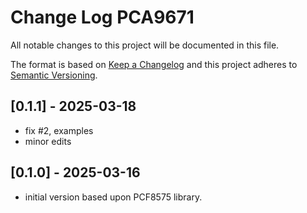 # Change Log PCA9671

All notable changes to this project will be documented in this file.

The format is based on [Keep a Changelog](http://keepachangelog.com/)
and this project adheres to [Semantic Versioning](http://semver.org/).


## [0.1.1] - 2025-03-18

- fix #2, examples
- minor edits


## [0.1.0] - 2025-03-16

- initial version based upon PCF8575 library.



